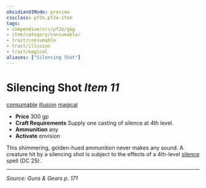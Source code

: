 ```yaml
---
obsidianUIMode: preview
cssclass: pf2e,pf2e-item
tags:
- compendium/src/pf2e/g&g
- item/category/consumable/
- trait/consumable
- trait/illusion
- trait/magical
aliases: ["Silencing Shot"]
---
```

# Silencing Shot *Item 11*  
[consumable](consumable.md "Consumable Item Trait")  [illusion](illusion.md "Illusion School Trait")  [magical](magical.md "Magical Item Trait")  

- **Price** 300 gp
- **Craft Requirements** Supply one casting of silence at 4th level.
- **Ammunition** any
- **Activate** envision

This shimmering, golden-hued ammunition never makes any sound. A creature hit by a silencing shot is subject to the effects of a 4th-level [silence](silence.md) spell (DC 25).


---
*Source: Guns & Gears p. 171*